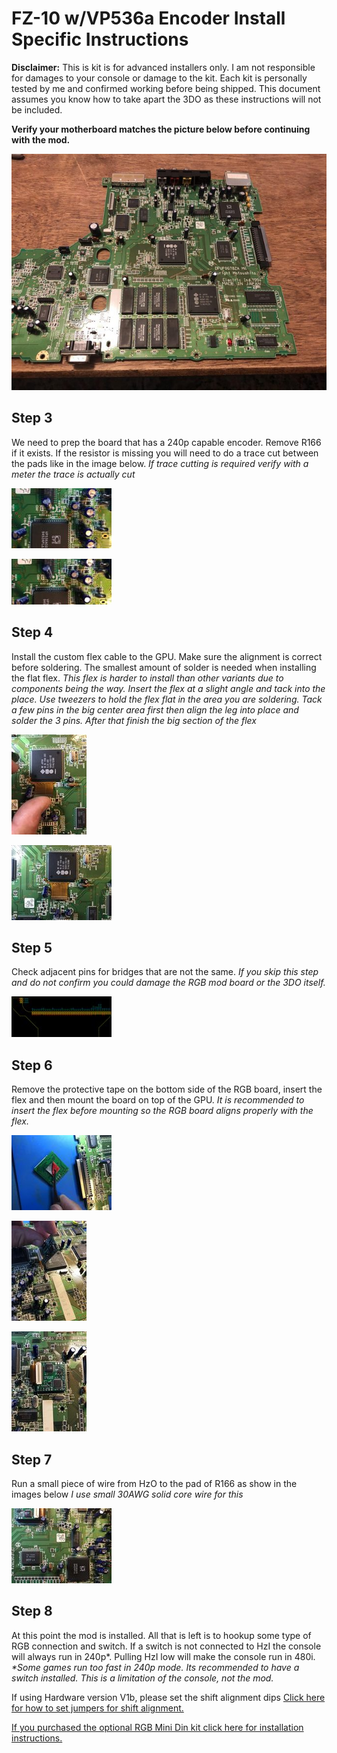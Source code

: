 
# FZ-10 w/VP536a Encoder Install Specific Instructions

**Disclaimer:**
 This is kit is for advanced installers only. I am not responsible for damages to your console or damage to the kit.  Each kit is personally tested by me and confirmed working before being shipped.  This document assumes you know how to take apart the 3DO as these instructions will not be included. 

**Verify your motherboard matches the picture below before continuing with the mod.**

[![](./images/fz10vp536a/fz10vp536a_thumb.jpg)](./images/fz10vp536a/fz10vp536a.jpg)

## Step 3
 We need to prep the board that has a 240p capable encoder. Remove R166 if it exists. If the resistor is missing you will need to do a trace cut between the pads like in the image below.
*If trace cutting is required verify with a meter the trace is actually cut*

[![](./images/fz10vp536a/step3a_thumb.jpg)](./images/fz10vp536a/step3a.png)

[![](./images/fz10vp536a/step3b_thumb.jpg)](./images/fz10vp536a/step3b.png)

## Step 4
 Install the custom flex cable to the GPU.  Make sure the alignment is correct before soldering. The smallest amount of solder is needed when installing the flat flex.
*This flex is harder to install than other variants due to components being the way. Insert the flex at a slight angle and tack into the place.  Use tweezers to hold the flex flat in the area you are soldering.*
*Tack a few pins in the big center area first then align the leg into place and solder the 3 pins. After that finish the big section of the flex*

[![](./images/fz10vp536a/step4a_thumb.jpg)](./images/fz10vp536a/step4a.jpg)

[![](./images/fz10vp536a/step4b_thumb.jpg)](./images/fz10vp536a/step4b.jpg)

## Step 5
 Check adjacent pins for bridges that are not the same.
*If you skip this step and do not confirm you could damage the RGB mod board or the 3DO itself.*

[![](./images/fz10vp536a/step5_thumb.jpg)](./images/fz10vp536a/step5.png)


## Step 6
 Remove the protective tape on the bottom side of the RGB board, insert the flex and then mount the board on top of the GPU.
*It is recommended to insert the flex before mounting so the RGB board aligns properly with the flex.*

[![](./images/fz10vp536a/step6a_thumb.jpg)](./images/fz10vp536a/step6a.jpg)

[![](./images/fz10vp536a/step6b_thumb.jpg)](./images/fz10vp536a/step6b.jpg)

[![](./images/fz10vp536a/step6c_thumb.jpg)](./images/fz10vp536a/step6c.jpg)


## Step 7
 Run a small piece of wire from HzO to the pad of R166 as show in the images below
*I use small 30AWG solid core wire for this*

[![](./images/fz10vp536a/step7_thumb.jpg)](./images/fz10vp536a/step7.jpg)


## Step 8
 At this point the mod is installed.  All that is left is to hookup some type of RGB connection and switch.  If a switch is not connected to HzI the console will always run in 240p\*. Pulling HzI low will make the console run in 480i. 
*\*Some games run too fast in 240p mode.  Its recommended to have a switch installed. This is a limitation of the console, not the mod.*


If using Hardware version V1b, please set the shift alignment dips [Click here for how to set jumpers for shift alignment.](3do_shift.md)

[If you purchased the optional RGB Mini Din kit click here for installation instructions.](3do_minidin.md)